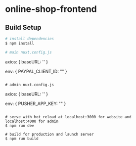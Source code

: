 # online-shop-frontend

## Build Setup

```bash
# install dependencies
$ npm install

# main nuxt.config.js
```
axios: {
    baseURL: '' 
  }
  
  env: {
      PAYPAL_CLIENT_ID: ""
    }
```

# admin nuxt.config.js
```
axios: {
    baseURL: '' 
  }
  
  env: {
      PUSHER_APP_KEY: ""
    }
```

# serve with hot reload at localhost:3000 for website and localhost:4000 for admin
$ npm run dev

# build for production and launch server
$ npm run build
